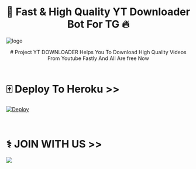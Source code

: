 <h1 align="center"><b>🍁 Fast & High Quality YT Downloader Bot For TG 🔥</b></h1>

![logo](https://telegra.ph/file/fe4379cb5ebf812e3379e.jpg)
<br>
<p align="center">
    # Project YT DOWNLOADER Helps You To Download High Quality Videos From Youtube Fastly And All Are free Now
    <br><br>
 
# 🀄 Deploy To Heroku >>

[![Deploy](https://www.herokucdn.com/deploy/button.svg)](https://heroku.com/deploy?template=https://github.com/JNSBOT/Youtube-Downloader-For-TG)

<br>

# ⚕️ JOIN WITH US >>

<a href="https://t.me/jns_bots"><img src="https://img.shields.io/badge/Join-Telegram%20SUPGroup-red.svg?logo=Telegram"></a>
